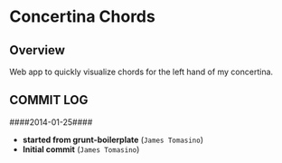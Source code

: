 # Concertina Chords #

## Overview ##

Web app to quickly visualize chords for the left hand of my concertina.


## COMMIT LOG ##

####2014-01-25####

 * __started from grunt-boilerplate__ (`James Tomasino`)
 * __Initial commit__ (`James Tomasino`)
